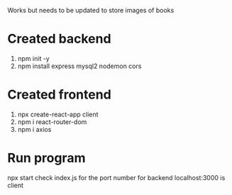 Works but needs to be updated to store images of books

# Created backend  
1. npm init -y
2. npm install express mysql2 nodemon cors

# Created frontend  
1. npx create-react-app client
2. npm i react-router-dom
3. npm i axios


# Run program 
npx start
check index.js for the port number for backend
localhost:3000 is client
